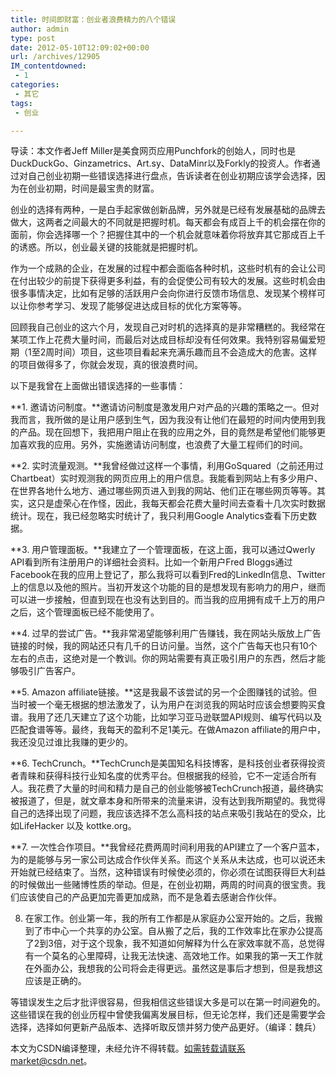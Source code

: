 ```yaml
---
title: 时间即财富：创业者浪费精力的八个错误
author: admin
type: post
date: 2012-05-10T12:09:02+00:00
url: /archives/12905
IM_contentdowned:
 - 1
categories:
 - 其它
tags:
 - 创业

---
```

导读：本文作者Jeff Miller是美食网页应用Punchfork的创始人，同时也是DuckDuckGo、Ginzametrics、Art.sy、DataMinr以及Forkly的投资人。作者通过对自己创业初期一些错误选择进行盘点，告诉读者在创业初期应该学会选择，因为在创业初期，时间是最宝贵的财富。

创业的选择有两种，一是白手起家做创新品牌，另外就是已经有发展基础的品牌去做大，这两者之间最大的不同就是把握时机。每天都会有成百上千的机会摆在你的面前，你会选择哪一个？把握住其中的一个机会就意味着你将放弃其它那成百上千的诱惑。所以，创业最关键的技能就是把握时机。

作为一个成熟的企业，在发展的过程中都会面临各种时机，这些时机有的会让公司在付出较少的前提下获得更多利益，有的会促使公司有较大的发展。这些时机会由很多事情决定，比如有足够的活跃用户会向你进行反馈市场信息、发现某个榜样可以让你参考学习、发现了能够促进达成目标的优化方案等等。

回顾我自己创业的这六个月，发现自己对时机的选择真的是非常糟糕的。我经常在某项工作上花费大量时间，而最后对达成目标却没有任何效果。我特别容易偏爱短期（1至2周时间）项目，这些项目看起来充满乐趣而且不会造成大的危害。这样的项目做得多了，你就会发现，真的很浪费时间。

以下是我曾在上面做出错误选择的一些事情：

**1. 邀请访问制度。**邀请访问制度是激发用户对产品的兴趣的策略之一。但对我而言，我所做的是让用户感到生气，因为我没有让他们在最短的时间内使用到我的产品。现在回想下，我把用户阻止在我的应用之外，目的竟然是希望他们能够更加喜欢我的应用。另外，实施邀请访问制度，也浪费了大量工程师们的时间。

**2. 实时流量观测。**我曾经做过这样一个事情，利用GoSquared（之前还用过Chartbeat）实时观测我的网页应用上的用户信息。我能看到网站上有多少用户、在世界各地什么地方、通过哪些网页进入到我的网站、他们正在哪些网页等等。其实，这只是虚荣心在作怪，因此，我每天都会花费大量时间去查看十几次实时数据统计。现在，我已经忽略实时统计了，我只利用Google Analytics查看下历史数据。

**3. 用户管理面板。**我建立了一个管理面板，在这上面，我可以通过Qwerly API看到所有注册用户的详细社会资料。比如一个新用户Fred Bloggs通过Facebook在我的应用上登记了，那么我将可以看到Fred的LinkedIn信息、Twitter上的信息以及他的照片。当初开发这个功能的目的是想发现有影响力的用户，继而可以进一步接触，但直到现在也没有达到目的。而当我的应用拥有成千上万的用户之后，这个管理面板已经不能使用了。

**4. 过早的尝试广告。**我非常渴望能够利用广告赚钱，我在网站头版放上广告链接的时候，我的网站还只有几千的日访问量。当然，这个广告每天也只有10个左右的点击，这绝对是一个教训。你的网站需要有真正吸引用户的东西，然后才能够吸引广告客户。

**5. Amazon affiliate链接。**这是我最不该尝试的另一个企图赚钱的试验。但当时被一个毫无根据的想法激发了，认为用户在浏览我的网站时应该会想要购买食谱。我用了还几天建立了这个功能，比如学习亚马逊联盟API规则、编写代码以及匹配食谱等等。最终，我每天的盈利不足1美元。在做Amazon affiliate的用户中，我还没见过谁比我赚的更少的。

**6. TechCrunch。**TechCrunch是美国知名科技博客，是科技创业者获得投资者青睐和获得科技行业知名度的优秀平台。但根据我的经验，它不一定适合所有人。我花费了大量的时间和精力是自己的创业能够被TechCrunch报道，最终确实被报道了，但是，就文章本身和所带来的流量来讲，没有达到我所期望的。我觉得自己的选择出现了问题，我应该选择不怎么高科技的站点来吸引我站在的受众，比如LifeHacker 以及 kottke.org。

**7. 一次性合作项目。**我曾经花费两周时间利用我的API建立了一个客户蓝本，为的是能够与另一家公司达成合作伙伴关系。而这个关系从未达成，也可以说还未开始就已经结束了。当然，这种错误有时候使必须的，你必须在试图获得巨大利益的时候做出一些赌博性质的举动。但是，在创业初期，两周的时间真的很宝贵。我们应该使自己的产品更加完善更加成熟，而不是急着去感谢合作伙伴。

8. 在家工作。创业第一年，我的所有工作都是从家庭办公室开始的。之后，我搬到了市中心一个共享的办公室。自从搬了之后，我的工作效率比在家办公提高了2到3倍，对于这个现象，我不知道如何解释为什么在家效率就不高，总觉得有一个莫名的心里障碍，让我无法快速、高效地工作。如果我的第一天工作就在外面办公，我想我的公司将会走得更远。虽然这是事后才想到，但是我想这应该是正确的。

等错误发生之后才批评很容易，但我相信这些错误大多是可以在第一时间避免的。这些错误在我的创业历程中曾使我偏离发展目标，但无论怎样，我们还是需要学会选择，选择如何更新产品版本、选择听取反馈并努力使产品更好。（编译：魏兵）

本文为CSDN编译整理，未经允许不得转载。如需转载请联系market@csdn.net。